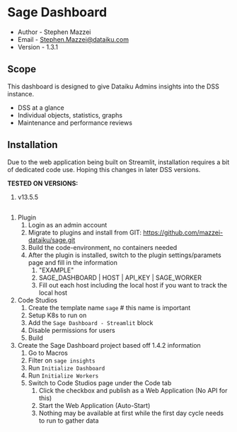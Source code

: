 # Sage Dashboard

* Author - Stephen Mazzei
* Email - <Stephen.Mazzei@dataiku.com>
* Version - 1.3.1

## Scope

This dashboard is designed to give Dataiku Admins insights into the DSS instance.

* DSS at a glance
* Individual objects, statistics, graphs
* Maintenance and performance reviews

## Installation

Due to the web application being built on Streamlit, installation requires a bit of dedicated code use. Hoping this changes in later DSS versions.

**TESTED ON VERSIONS:**
1. v13.5.5

##

1. Plugin
    1. Login as an admin account
    1. Migrate to plugins and install from GIT: https://github.com/mazzei-dataiku/sage.git
    1. Build the code-environment, no containers needed
    1. After the plugin is installed, switch to the plugin settings/paramets page and fill in the information
        1. "EXAMPLE"
        1. SAGE_DASHBOARD | HOST | API_KEY | SAGE_WORKER
        1. Fill out each host including the local host if you want to track the local host
1. Code Studios
    1. Create the template name `sage` # this name is important
    1. Setup K8s to run on
    1. Add the `Sage Dashboard - Streamlit` block
    1. Disable permissions for users
    1. Build
1. Create the Sage Dashboard project based off 1.4.2 information
    1. Go to Macros
    1. Filter on `sage insights`
    1. Run `Initialize Dashboard`
    1. Run `Initialize Workers`
    1. Switch to Code Studios page under the Code tab
        1. Click the checkbox and publish as a Web Application (No API for this)
        1. Start the Web Application (Auto-Start)
        1. Nothing may be available at first while the first day cycle needs to run to gather data